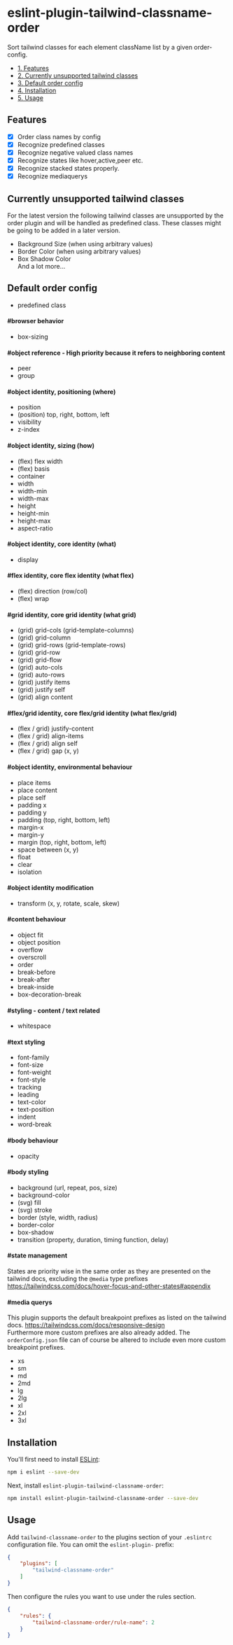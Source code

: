 # eslint-plugin-tailwind-classname-order

Sort tailwind classes for each element className list by a given order-config.

- [1. Features](#features)
- [2. Currently unsupported tailwind classes](#currently-unsupported-tailwind-classes)
- [3. Default order config](#default-order-config)
- [4. Installation](#installation)
- [5. Usage](#usage)

## Features
- [x] Order class names by config
- [x] Recognize predefined classes
- [x] Recognize negative valued class names
- [x] Recognize states like hover,active,peer etc.
- [x] Recognize stacked states properly.
- [x] Recognize mediaquerys

## Currently unsupported tailwind classes
For the latest version the following tailwind classes are unsupported by the order plugin and will be handled as predefined class.
These classes might be going to be added in a later version.
- Background Size (when using arbitrary values)
- Border Color (when using arbitrary values)
- Box Shadow Color
<br/>And a lot more...

## Default order config
- predefined class

#### #browser behavior
- box-sizing

#### #object reference - High priority because it refers to neighboring content
- peer
- group

#### #object identity, positioning (where)
- position
- (position) top, right, bottom, left
- visibility
- z-index

#### #object identity, sizing (how)
- (flex) flex width
- (flex) basis
- container
- width
- width-min
- width-max
- height
- height-min
- height-max
- aspect-ratio

#### #object identity, core identity (what)
- display

#### #flex identity, core flex identity (what flex)
- (flex) direction (row/col)
- (flex) wrap

#### #grid identity, core grid identity (what grid)
- (grid) grid-cols (grid-template-columns)
- (grid) grid-column
- (grid) grid-rows (grid-template-rows)
- (grid) grid-row
- (grid) grid-flow
- (grid) auto-cols
- (grid) auto-rows
- (grid) justify items
- (grid) justify self
- (grid) align content

#### #flex/grid identity, core flex/grid identity (what flex/grid)
- (flex / grid) justify-content
- (flex / grid) align-items
- (flex / grid) align self
- (flex / grid) gap (x, y)

#### #object identity, environmental behaviour
- place items
- place content
- place self
- padding x
- padding y
- padding (top, right, bottom, left)
- margin-x
- margin-y
- margin (top, right, bottom, left)
- space between (x, y)
- float
- clear
- isolation

#### #object identity modification
- transform (x, y, rotate, scale, skew)

#### #content behaviour
- object fit
- object position
- overflow
- overscroll
- order
- break-before
- break-after
- break-inside
- box-decoration-break

#### #styling - content / text related
- whitespace

#### #text styling
- font-family
- font-size
- font-weight
- font-style
- tracking
- leading
- text-color
- text-position
- indent
- word-break

#### #body behaviour
- opacity

#### #body styling
- background (url, repeat, pos, size)
- background-color
- (svg) fill
- (svg) stroke
- border (style, width, radius)
- border-color
- box-shadow
- transition (property, duration, timing function, delay)

#### #state management
States are priority wise in the same order as they are presented on the tailwind docs, excluding the ```@media``` type prefixes https://tailwindcss.com/docs/hover-focus-and-other-states#appendix

#### #media querys
This plugin supports the default breakpoint prefixes as listed on the tailwind docs. https://tailwindcss.com/docs/responsive-design <br/>
Furthermore more custom prefixes are also already added. The ```orderConfig.json``` file can of course be altered to include even more custom breakpoint prefixes.
- xs
- sm
- md
- 2md
- lg
- 2lg
- xl
- 2xl
- 3xl

## Installation

You'll first need to install [ESLint](https://eslint.org/):

```sh
npm i eslint --save-dev
```

Next, install `eslint-plugin-tailwind-classname-order`:

```sh
npm install eslint-plugin-tailwind-classname-order --save-dev
```

## Usage

Add `tailwind-classname-order` to the plugins section of your `.eslintrc` configuration file. You can omit the `eslint-plugin-` prefix:

```json
{
    "plugins": [
        "tailwind-classname-order"
    ]
}
```


Then configure the rules you want to use under the rules section.

```json
{
    "rules": {
        "tailwind-classname-order/rule-name": 2
    }
}
```


